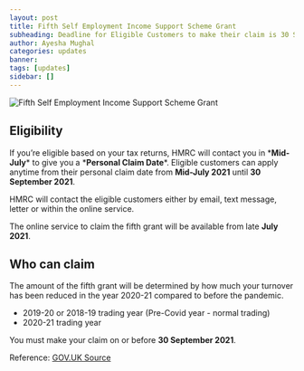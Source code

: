```yaml
---
layout: post
title: Fifth Self Employment Income Support Scheme Grant
subheading: Deadline for Eligible Customers to make their claim is 30 September 2021 
author: Ayesha Mughal
categories: updates
banner: 
tags: [updates]
sidebar: []
---
```

![Fifth Self Employment Income Support Scheme Grant](https://aaziz-blog-data.s3.eu-west-2.amazonaws.com/Images/Blog/Fifth%20Grant.png "Fifth Self Employment Income Support Scheme Grant") 
## Eligibility
If you’re eligible based on your tax returns, HMRC will contact you in \***Mid-July**\* to give you a \***Personal Claim Date**\*. Eligible customers can apply anytime from their personal claim date from **Mid-July 2021** until **30 September 2021**. 

HMRC will contact the eligible customers either by email, text message, letter or within the online service.   

The online service to claim the fifth grant will be available from late **July 2021**.  

## Who can claim
The amount of the fifth grant will be determined by how much your turnover has been reduced in the year 2020-21 compared to before the pandemic.  
* 2019-20 or 2018-19 trading year (Pre-Covid year - normal trading)
* 2020-21 trading year  

You must make your claim on or before **30 September 2021**.  



Reference: 
[GOV.UK Source][1]


  
  [1]: https://www.gov.uk/government/publications/self-employment-income-support-scheme-fifth-grant/self-employment-income-support-scheme-fifth-grant